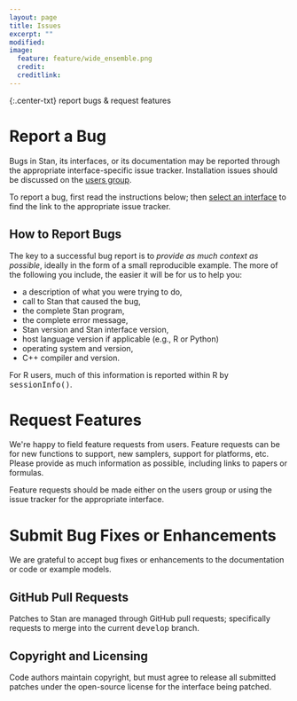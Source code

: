 ```yaml
---
layout: page
title: Issues
excerpt: ""
modified:
image:
  feature: feature/wide_ensemble.png
  credit:
  creditlink:
---
```


{:.center-txt}
report bugs &amp; request features

# Report a Bug

Bugs in Stan, its interfaces, or its documentation may be reported
through the appropriate interface-specific issue tracker.
Installation issues should be discussed on the [users
group](/community/).
  
To report a bug, first read the instructions below; then [select an
interface](/interfaces/) to find the link to the appropriate issue
tracker.

## How to Report Bugs

The key to a successful bug report is to *provide as much context as
possible*, ideally in the form of a small reproducible example.  The
more of the following you include, the easier it will be for us to
help you:

* a description of what you were trying to do,
* call to Stan that caused the bug,
* the complete Stan program, 
* the complete error message,
* Stan version and Stan interface version,
* host language version if applicable (e.g., R or Python)
* operating system and version,
* C++ compiler and version.

For R users, much of this information is reported within R by
<tt>sessionInfo()</tt>.


# Request Features

We're happy to field feature requests from users.  Feature requests
can be for new functions to support, new samplers, support for
platforms, etc.  Please provide as much information as possible,
including links to papers or formulas.

Feature requests should be made either on the users group or
using the issue tracker for the appropriate interface.


# Submit Bug Fixes or Enhancements


We are grateful to accept bug fixes or enhancements to the
documentation or code or example models.

## GitHub Pull Requests

Patches to Stan are managed through GitHub pull requests; specifically
requests to merge into the current <tt>develop</tt> branch.

## Copyright and Licensing

Code authors maintain copyright, but must agree to release all
submitted patches under the open-source license for the interface
being patched.


